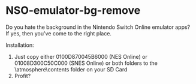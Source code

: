 # NSO-emulator-bg-remove
Do you hate the background in the Nintendo Switch Online emulator apps? If yes, then you've come to the right place.

Installation:
1. Just copy either 0100D870045B6000 (NES Online) or 01008D300C50C000 (SNES Online) or both folders to the \atmosphere\contents folder on your SD Card
2. Profit?

